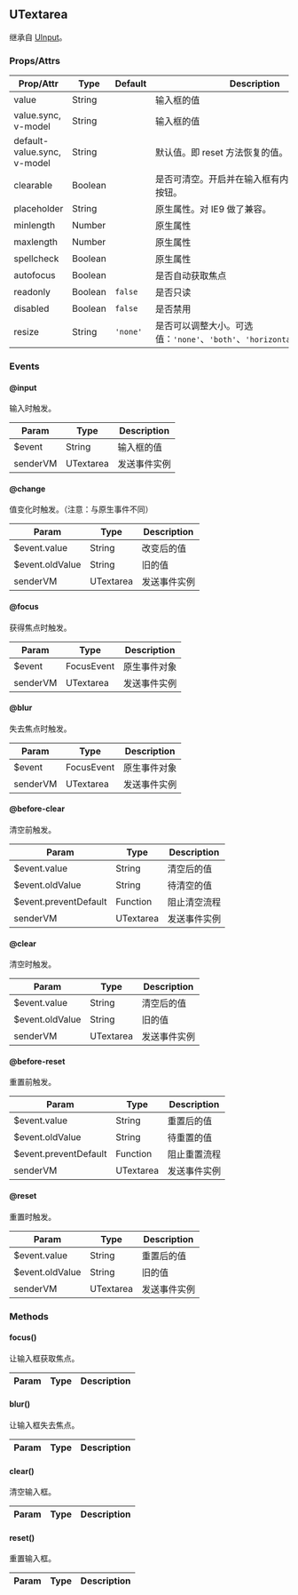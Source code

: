 ## UTextarea

继承自 [UInput](../u-input)。

### Props/Attrs

| Prop/Attr | Type | Default | Description |
| --------- | ---- | ------- | ----------- |
| value | String | | 输入框的值 |
| value.sync, v-model | String | | 输入框的值 |
| default-value.sync, v-model | String | | 默认值。即 reset 方法恢复的值。 |
| clearable | Boolean | | 是否可清空。开启并在输入框有内容时会显示清空按钮。 |
| placeholder | String | | 原生属性。对 IE9 做了兼容。 |
| minlength | Number | | 原生属性 |
| maxlength | Number | | 原生属性 |
| spellcheck | Boolean | | 原生属性 |
| autofocus | Boolean | | 是否自动获取焦点 |
| readonly | Boolean | `false` | 是否只读 |
| disabled | Boolean | `false` | 是否禁用 |
| resize | String | `'none'` | 是否可以调整大小。可选值：`'none'`、`'both'`、`'horizontal'`、`'vertical'` |

<!-- | autosize | String | `'none'` | 自适应内容宽高。可选值：`none`、`both`、`horizontal`、`vertical` | -->


### Events
#### @input

输入时触发。

| Param | Type | Description |
| ----- | ---- | ----------- |
| $event | String | 输入框的值 |
| senderVM | UTextarea | 发送事件实例 |

#### @change

值变化时触发。（注意：与原生事件不同）

| Param | Type | Description |
| ----- | ---- | ----------- |
| $event.value | String | 改变后的值 |
| $event.oldValue | String | 旧的值 |
| senderVM | UTextarea | 发送事件实例 |

#### @focus

获得焦点时触发。

| Param | Type | Description |
| ----- | ---- | ----------- |
| $event | FocusEvent | 原生事件对象 |
| senderVM | UTextarea | 发送事件实例 |

#### @blur

失去焦点时触发。

| Param | Type | Description |
| ----- | ---- | ----------- |
| $event | FocusEvent | 原生事件对象 |
| senderVM | UTextarea | 发送事件实例 |

#### @before-clear

清空前触发。

| Param | Type | Description |
| ----- | ---- | ----------- |
| $event.value | String | 清空后的值 |
| $event.oldValue | String | 待清空的值 |
| $event.preventDefault | Function | 阻止清空流程 |
| senderVM | UTextarea | 发送事件实例 |

#### @clear

清空时触发。

| Param | Type | Description |
| ----- | ---- | ----------- |
| $event.value | String | 清空后的值 |
| $event.oldValue | String | 旧的值 |
| senderVM | UTextarea | 发送事件实例 |

#### @before-reset

重置前触发。

| Param | Type | Description |
| ----- | ---- | ----------- |
| $event.value | String | 重置后的值 |
| $event.oldValue | String | 待重置的值 |
| $event.preventDefault | Function | 阻止重置流程 |
| senderVM | UTextarea | 发送事件实例 |

#### @reset

重置时触发。

| Param | Type | Description |
| ----- | ---- | ----------- |
| $event.value | String | 重置后的值 |
| $event.oldValue | String | 旧的值 |
| senderVM | UTextarea | 发送事件实例 |

### Methods

#### focus()

让输入框获取焦点。

| Param | Type | Description |
| ----- | ---- | ----------- |

#### blur()

让输入框失去焦点。

| Param | Type | Description |
| ----- | ---- | ----------- |

#### clear()

清空输入框。

| Param | Type | Description |
| ----- | ---- | ----------- |

#### reset()

重置输入框。

| Param | Type | Description |
| ----- | ---- | ----------- |
